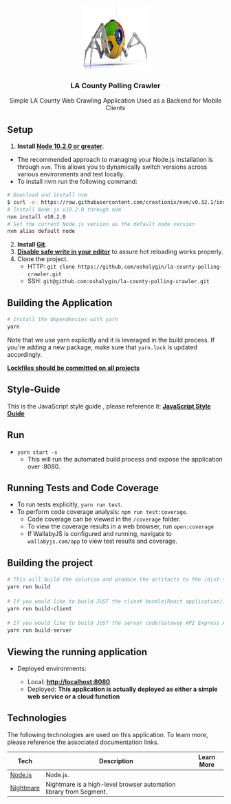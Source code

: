 <p align="center">
  <img alt="Application Logo" src="docs/crawler.jpg" height="150" width="150" />
  <h3 align="center">LA County Polling Crawler</h3>
  <p align="center">Simple LA County Web Crawling Application Used as a Backend for Mobile Clients</p>

</p>

## Setup

1.  **Install [Node 10.2.0 or greater](https://nodejs.org)**.

- The recommended approach to managing your Node.js installation is through
  `nvm`. This allows you to dynamically switch versions across various
  environments and test locally.
- To install nvm run the following command:

```bash
# Download and install nvm
$ curl -o- https://raw.githubusercontent.com/creationix/nvm/v0.32.1/install.sh | bash
# Install Node.js v10.2.0 through nvm
nvm install v10.2.0
# Set the current Node.js version as the default node version
nvm alias default node
```

2.  **Install [Git](https://git-scm.com/downloads)**.
3.  **[Disable safe write in your editor](http://webpack.github.io/docs/webpack-dev-server.html#working-with-editors-ides-supporting-safe-write)**
    to assure hot reloading works properly.
4.  Clone the project.
    - HTTP: `git clone https://github.com/oshalygin/la-county-polling-crawler.git`
    - SSH: `git@github.com:oshalygin/la-county-polling-crawler.git`

## Building the Application

```bash
# Install the dependencies with yarn
yarn
```

Note that we use yarn explicitly and it is leveraged in the build process. If
you're adding a new package, make sure that `yarn.lock` is updated accordingly.

**[Lockfiles should be committed on all projects](https://yarnpkg.com/blog/2016/11/24/lockfiles-for-all/)**

## Style-Guide

This is the JavaScript style guide , please reference it:
**[JavaScript Style Guide](https://github.com/airbnb/javascript)**

## Run

- `yarn start -s`
  - This will run the automated build process and expose the application over :8080.

## Running Tests and Code Coverage

- To run tests explicitly, `yarn run test`.
- To perform code coverage analysis: `npm run test:coverage`.
  - Code coverage can be viewed in the `/coverage` folder.
  - To view the coverage results in a web browser, run `open:coverage`
  - If WallabyJS is configured and running, navigate to `wallabyjs.com/app` to
    view test results and coverage.

## Building the project

```bash
# This will build the solution and produce the artifacts to the /dist-server and /dist-client folders
yarn run build

# If you would like to build JUST the client bundle(React application):
yarn run build-client

# If you would like to build JUST the server code(Gateway API Express Application):
yarn run build-server
```

## Viewing the running application

- Deployed environments:

  - Local:
    **[http://localhost:8080](http://localhost:8080)**
  - Deployed:
    **This application is actually deployed as either a simple web service or a cloud function**

## Technologies

The following technologies are used on this application. To learn more, please
reference the associated documentation links.

| **Tech**                                            | **Description**                                                    | **Learn More** |
| --------------------------------------------------- | ------------------------------------------------------------------ | -------------- |
| [Node.js](https://nodejs.org/en/)                   | Node.js.                                                           |                |
| [Nightmare](https://github.com/segmentio/nightmare) | Nightmare is a high-level browser automation library from Segment. |                |

